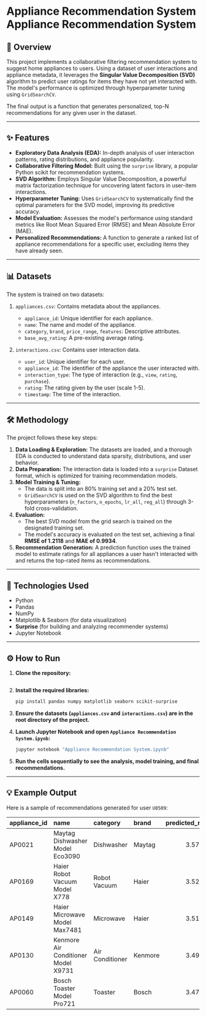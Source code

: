 # Appliance Recommendation System  Appliance Recommendation System

## 📝 Overview

This project implements a collaborative filtering recommendation system to suggest home appliances to users. Using a dataset of user interactions and appliance metadata, it leverages the **Singular Value Decomposition (SVD)** algorithm to predict user ratings for items they have not yet interacted with. The model's performance is optimized through hyperparameter tuning using `GridSearchCV`.

The final output is a function that generates personalized, top-N recommendations for any given user in the dataset.

---

## ✨ Features

-   **Exploratory Data Analysis (EDA):** In-depth analysis of user interaction patterns, rating distributions, and appliance popularity.
-   **Collaborative Filtering Model:** Built using the `surprise` library, a popular Python scikit for recommendation systems.
-   **SVD Algorithm:** Employs Singular Value Decomposition, a powerful matrix factorization technique for uncovering latent factors in user-item interactions.
-   **Hyperparameter Tuning:** Uses `GridSearchCV` to systematically find the optimal parameters for the SVD model, improving its predictive accuracy.
-   **Model Evaluation:** Assesses the model's performance using standard metrics like Root Mean Squared Error (RMSE) and Mean Absolute Error (MAE).
-   **Personalized Recommendations:** A function to generate a ranked list of appliance recommendations for a specific user, excluding items they have already seen.

---

## 📊 Datasets

The system is trained on two datasets:

1.  `appliances.csv`: Contains metadata about the appliances.
    * `appliance_id`: Unique identifier for each appliance.
    * `name`: The name and model of the appliance.
    * `category`, `brand`, `price_range`, `features`: Descriptive attributes.
    * `base_avg_rating`: A pre-existing average rating.

2.  `interactions.csv`: Contains user interaction data.
    * `user_id`: Unique identifier for each user.
    * `appliance_id`: The identifier of the appliance the user interacted with.
    * `interaction_type`: The type of interaction (e.g., `view`, `rating`, `purchase`).
    * `rating`: The rating given by the user (scale 1-5).
    * `timestamp`: The time of the interaction.

---

## 🛠️ Methodology

The project follows these key steps:

1.  **Data Loading & Exploration:** The datasets are loaded, and a thorough EDA is conducted to understand data sparsity, distributions, and user behavior.
2.  **Data Preparation:** The interaction data is loaded into a `surprise` Dataset format, which is optimized for training recommendation models.
3.  **Model Training & Tuning:**
    * The data is split into an 80% training set and a 20% test set.
    * `GridSearchCV` is used on the SVD algorithm to find the best hyperparameters (`n_factors`, `n_epochs`, `lr_all`, `reg_all`) through 3-fold cross-validation.
4.  **Evaluation:**
    * The best SVD model from the grid search is trained on the designated training set.
    * The model's accuracy is evaluated on the test set, achieving a final **RMSE of 1.2118** and **MAE of 0.9934**.
5.  **Recommendation Generation:** A prediction function uses the trained model to estimate ratings for all appliances a user hasn't interacted with and returns the top-rated items as recommendations.

---

## 🚀 Technologies Used

-   Python
-   Pandas
-   NumPy
-   Matplotlib & Seaborn (for data visualization)
-   **Surprise** (for building and analyzing recommender systems)
-   Jupyter Notebook

---

## ⚙️ How to Run

1.  **Clone the repository:**
    ```bash
    
2.  **Install the required libraries:**
    ```bash
    pip install pandas numpy matplotlib seaborn scikit-surprise
    ```

3.  **Ensure the datasets (`appliances.csv` and `interactions.csv`) are in the root directory of the project.**

4.  **Launch Jupyter Notebook and open `Appliance Recommendation System.ipynb`:**
    ```bash
    jupyter notebook "Appliance Recommendation System.ipynb"
    ```

5.  **Run the cells sequentially to see the analysis, model training, and final recommendations.**

---

## 💡 Example Output

Here is a sample of recommendations generated for user `U0509`:

| appliance_id | name                                | category          | brand   |   predicted_rating |
| :----------- | :---------------------------------- | :---------------- | :------ | -----------------: |
| AP0021       | Maytag Dishwasher Model Eco3090     | Dishwasher        | Maytag  |           3.574219 |
| AP0169       | Haier Robot Vacuum Model X778       | Robot Vacuum      | Haier   |           3.527358 |
| AP0149       | Haier Microwave Model Max7481       | Microwave         | Haier   |           3.519006 |
| AP0130       | Kenmore Air Conditioner Model X9731 | Air Conditioner   | Kenmore |           3.499149 |
| AP0060       | Bosch Toaster Model Pro721          | Toaster           | Bosch   |           3.478604 |

